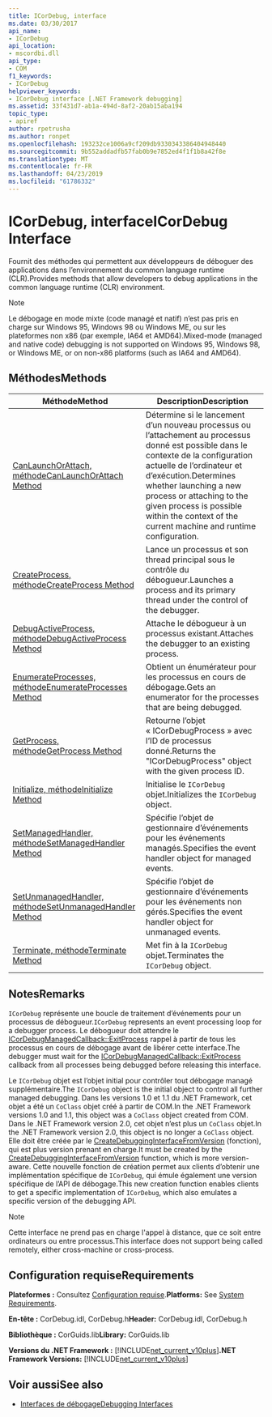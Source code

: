 ```yaml
---
title: ICorDebug, interface
ms.date: 03/30/2017
api_name:
- ICorDebug
api_location:
- mscordbi.dll
api_type:
- COM
f1_keywords:
- ICorDebug
helpviewer_keywords:
- ICorDebug interface [.NET Framework debugging]
ms.assetid: 33f431d7-ab1a-494d-8af2-20ab15aba194
topic_type:
- apiref
author: rpetrusha
ms.author: ronpet
ms.openlocfilehash: 193232ce1006a9cf209db9330343386404948440
ms.sourcegitcommit: 9b552addadfb57fab0b9e7852ed4f1f1b8a42f8e
ms.translationtype: MT
ms.contentlocale: fr-FR
ms.lasthandoff: 04/23/2019
ms.locfileid: "61786332"
---
```

# <a name="icordebug-interface"></a><span data-ttu-id="a6f3c-102">ICorDebug, interface</span><span class="sxs-lookup"><span data-stu-id="a6f3c-102">ICorDebug Interface</span></span>
<span data-ttu-id="a6f3c-103">Fournit des méthodes qui permettent aux développeurs de déboguer des applications dans l’environnement du common language runtime (CLR).</span><span class="sxs-lookup"><span data-stu-id="a6f3c-103">Provides methods that allow developers to debug applications in the common language runtime (CLR) environment.</span></span>  
  
> [!NOTE]
>  <span data-ttu-id="a6f3c-104">Le débogage en mode mixte (code managé et natif) n’est pas pris en charge sur Windows 95, Windows 98 ou Windows ME, ou sur les plateformes non x86 (par exemple, IA64 et AMD64).</span><span class="sxs-lookup"><span data-stu-id="a6f3c-104">Mixed-mode (managed and native code) debugging is not supported on Windows 95, Windows 98, or Windows ME, or on non-x86 platforms (such as IA64 and AMD64).</span></span>  
  
## <a name="methods"></a><span data-ttu-id="a6f3c-105">Méthodes</span><span class="sxs-lookup"><span data-stu-id="a6f3c-105">Methods</span></span>  
  
|<span data-ttu-id="a6f3c-106">Méthode</span><span class="sxs-lookup"><span data-stu-id="a6f3c-106">Method</span></span>|<span data-ttu-id="a6f3c-107">Description</span><span class="sxs-lookup"><span data-stu-id="a6f3c-107">Description</span></span>|  
|------------|-----------------|  
|[<span data-ttu-id="a6f3c-108">CanLaunchOrAttach, méthode</span><span class="sxs-lookup"><span data-stu-id="a6f3c-108">CanLaunchOrAttach Method</span></span>](../../../../docs/framework/unmanaged-api/debugging/icordebug-canlaunchorattach-method.md)|<span data-ttu-id="a6f3c-109">Détermine si le lancement d’un nouveau processus ou l’attachement au processus donné est possible dans le contexte de la configuration actuelle de l’ordinateur et d’exécution.</span><span class="sxs-lookup"><span data-stu-id="a6f3c-109">Determines whether launching a new process or attaching to the given process is possible within the context of the current machine and runtime configuration.</span></span>|  
|[<span data-ttu-id="a6f3c-110">CreateProcess, méthode</span><span class="sxs-lookup"><span data-stu-id="a6f3c-110">CreateProcess Method</span></span>](../../../../docs/framework/unmanaged-api/debugging/icordebug-createprocess-method.md)|<span data-ttu-id="a6f3c-111">Lance un processus et son thread principal sous le contrôle du débogueur.</span><span class="sxs-lookup"><span data-stu-id="a6f3c-111">Launches a process and its primary thread under the control of the debugger.</span></span>|  
|[<span data-ttu-id="a6f3c-112">DebugActiveProcess, méthode</span><span class="sxs-lookup"><span data-stu-id="a6f3c-112">DebugActiveProcess Method</span></span>](../../../../docs/framework/unmanaged-api/debugging/icordebug-debugactiveprocess-method.md)|<span data-ttu-id="a6f3c-113">Attache le débogueur à un processus existant.</span><span class="sxs-lookup"><span data-stu-id="a6f3c-113">Attaches the debugger to an existing process.</span></span>|  
|[<span data-ttu-id="a6f3c-114">EnumerateProcesses, méthode</span><span class="sxs-lookup"><span data-stu-id="a6f3c-114">EnumerateProcesses Method</span></span>](../../../../docs/framework/unmanaged-api/debugging/icordebug-enumerateprocesses-method.md)|<span data-ttu-id="a6f3c-115">Obtient un énumérateur pour les processus en cours de débogage.</span><span class="sxs-lookup"><span data-stu-id="a6f3c-115">Gets an enumerator for the processes that are being debugged.</span></span>|  
|[<span data-ttu-id="a6f3c-116">GetProcess, méthode</span><span class="sxs-lookup"><span data-stu-id="a6f3c-116">GetProcess Method</span></span>](../../../../docs/framework/unmanaged-api/debugging/icordebug-getprocess-method.md)|<span data-ttu-id="a6f3c-117">Retourne l’objet « ICorDebugProcess » avec l’ID de processus donné.</span><span class="sxs-lookup"><span data-stu-id="a6f3c-117">Returns the "ICorDebugProcess" object with the given process ID.</span></span>|  
|[<span data-ttu-id="a6f3c-118">Initialize, méthode</span><span class="sxs-lookup"><span data-stu-id="a6f3c-118">Initialize Method</span></span>](../../../../docs/framework/unmanaged-api/debugging/icordebug-initialize-method.md)|<span data-ttu-id="a6f3c-119">Initialise le `ICorDebug` objet.</span><span class="sxs-lookup"><span data-stu-id="a6f3c-119">Initializes the `ICorDebug` object.</span></span>|  
|[<span data-ttu-id="a6f3c-120">SetManagedHandler, méthode</span><span class="sxs-lookup"><span data-stu-id="a6f3c-120">SetManagedHandler Method</span></span>](../../../../docs/framework/unmanaged-api/debugging/icordebug-setmanagedhandler-method.md)|<span data-ttu-id="a6f3c-121">Spécifie l’objet de gestionnaire d’événements pour les événements managés.</span><span class="sxs-lookup"><span data-stu-id="a6f3c-121">Specifies the event handler object for managed events.</span></span>|  
|[<span data-ttu-id="a6f3c-122">SetUnmanagedHandler, méthode</span><span class="sxs-lookup"><span data-stu-id="a6f3c-122">SetUnmanagedHandler Method</span></span>](../../../../docs/framework/unmanaged-api/debugging/icordebug-setunmanagedhandler-method.md)|<span data-ttu-id="a6f3c-123">Spécifie l’objet de gestionnaire d’événements pour les événements non gérés.</span><span class="sxs-lookup"><span data-stu-id="a6f3c-123">Specifies the event handler object for unmanaged events.</span></span>|  
|[<span data-ttu-id="a6f3c-124">Terminate, méthode</span><span class="sxs-lookup"><span data-stu-id="a6f3c-124">Terminate Method</span></span>](../../../../docs/framework/unmanaged-api/debugging/icordebug-terminate-method.md)|<span data-ttu-id="a6f3c-125">Met fin à la `ICorDebug` objet.</span><span class="sxs-lookup"><span data-stu-id="a6f3c-125">Terminates the `ICorDebug` object.</span></span>|  
  
## <a name="remarks"></a><span data-ttu-id="a6f3c-126">Notes</span><span class="sxs-lookup"><span data-stu-id="a6f3c-126">Remarks</span></span>  
 <span data-ttu-id="a6f3c-127">`ICorDebug` représente une boucle de traitement d’événements pour un processus de débogueur.</span><span class="sxs-lookup"><span data-stu-id="a6f3c-127">`ICorDebug` represents an event processing loop for a debugger process.</span></span> <span data-ttu-id="a6f3c-128">Le débogueur doit attendre le [ICorDebugManagedCallback::ExitProcess](../../../../docs/framework/unmanaged-api/debugging/icordebugmanagedcallback-exitprocess-method.md) rappel à partir de tous les processus en cours de débogage avant de libérer cette interface.</span><span class="sxs-lookup"><span data-stu-id="a6f3c-128">The debugger must wait for the [ICorDebugManagedCallback::ExitProcess](../../../../docs/framework/unmanaged-api/debugging/icordebugmanagedcallback-exitprocess-method.md) callback from all processes being debugged before releasing this interface.</span></span>  
  
 <span data-ttu-id="a6f3c-129">Le `ICorDebug` objet est l’objet initial pour contrôler tout débogage managé supplémentaire.</span><span class="sxs-lookup"><span data-stu-id="a6f3c-129">The `ICorDebug` object is the initial object to control all further managed debugging.</span></span> <span data-ttu-id="a6f3c-130">Dans les versions 1.0 et 1.1 du .NET Framework, cet objet a été un `CoClass` objet créé à partir de COM.</span><span class="sxs-lookup"><span data-stu-id="a6f3c-130">In the .NET Framework versions 1.0 and 1.1, this object was a `CoClass` object created from COM.</span></span> <span data-ttu-id="a6f3c-131">Dans le .NET Framework version 2.0, cet objet n’est plus un `CoClass` objet.</span><span class="sxs-lookup"><span data-stu-id="a6f3c-131">In the .NET Framework version 2.0, this object is no longer a `CoClass` object.</span></span> <span data-ttu-id="a6f3c-132">Elle doit être créée par le [CreateDebuggingInterfaceFromVersion](../../../../docs/framework/unmanaged-api/hosting/createdebugginginterfacefromversion-function.md) (fonction), qui est plus version prenant en charge.</span><span class="sxs-lookup"><span data-stu-id="a6f3c-132">It must be created by the [CreateDebuggingInterfaceFromVersion](../../../../docs/framework/unmanaged-api/hosting/createdebugginginterfacefromversion-function.md) function, which is more version-aware.</span></span> <span data-ttu-id="a6f3c-133">Cette nouvelle fonction de création permet aux clients d’obtenir une implémentation spécifique de `ICorDebug`, qui émule également une version spécifique de l’API de débogage.</span><span class="sxs-lookup"><span data-stu-id="a6f3c-133">This new creation function enables clients to get a specific implementation of `ICorDebug`, which also emulates a specific version of the debugging API.</span></span>  
  
> [!NOTE]
>  <span data-ttu-id="a6f3c-134">Cette interface ne prend pas en charge l'appel à distance, que ce soit entre ordinateurs ou entre processus.</span><span class="sxs-lookup"><span data-stu-id="a6f3c-134">This interface does not support being called remotely, either cross-machine or cross-process.</span></span>  
  
## <a name="requirements"></a><span data-ttu-id="a6f3c-135">Configuration requise</span><span class="sxs-lookup"><span data-stu-id="a6f3c-135">Requirements</span></span>  
 <span data-ttu-id="a6f3c-136">**Plateformes :** Consultez [Configuration requise](../../../../docs/framework/get-started/system-requirements.md).</span><span class="sxs-lookup"><span data-stu-id="a6f3c-136">**Platforms:** See [System Requirements](../../../../docs/framework/get-started/system-requirements.md).</span></span>  
  
 <span data-ttu-id="a6f3c-137">**En-tête :** CorDebug.idl, CorDebug.h</span><span class="sxs-lookup"><span data-stu-id="a6f3c-137">**Header:** CorDebug.idl, CorDebug.h</span></span>  
  
 <span data-ttu-id="a6f3c-138">**Bibliothèque :** CorGuids.lib</span><span class="sxs-lookup"><span data-stu-id="a6f3c-138">**Library:** CorGuids.lib</span></span>  
  
 <span data-ttu-id="a6f3c-139">**Versions du .NET Framework :** [!INCLUDE[net_current_v10plus](../../../../includes/net-current-v10plus-md.md)]</span><span class="sxs-lookup"><span data-stu-id="a6f3c-139">**.NET Framework Versions:** [!INCLUDE[net_current_v10plus](../../../../includes/net-current-v10plus-md.md)]</span></span>  
  
## <a name="see-also"></a><span data-ttu-id="a6f3c-140">Voir aussi</span><span class="sxs-lookup"><span data-stu-id="a6f3c-140">See also</span></span>

- [<span data-ttu-id="a6f3c-141">Interfaces de débogage</span><span class="sxs-lookup"><span data-stu-id="a6f3c-141">Debugging Interfaces</span></span>](../../../../docs/framework/unmanaged-api/debugging/debugging-interfaces.md)
